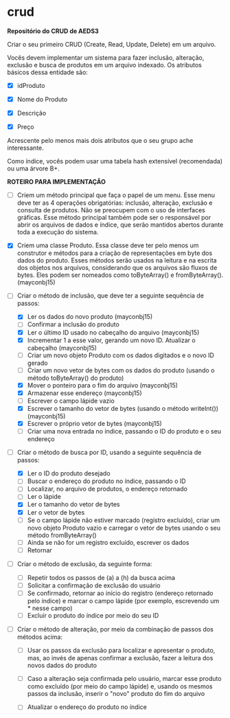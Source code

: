 # crud
**Repositório do CRUD  de AEDS3**

Criar o seu primeiro CRUD (Create, Read, Update, Delete) em um arquivo.

Vocês devem implementar um sistema  para fazer inclusão, alteração, exclusão e busca de produtos em um arquivo indexado. Os atributos básicos dessa entidade são:

- [x] idProduto

- [x] Nome do Produto

- [x] Descrição

- [x] Preço

Acrescente pelo menos mais dois atributos que o seu grupo ache interessante. 

Como índice, vocês podem usar uma tabela hash extensível (recomendada) ou uma árvore B+.

**ROTEIRO PARA IMPLEMENTAÇÃO**
- [ ] Criem um método principal que faça o papel de um menu. Esse menu deve ter as 4 operações obrigatórias: inclusão, alteração, exclusão e consulta de produtos. Não se preocupem com o uso de interfaces gráficas. Esse método principal também pode ser o responsável por abrir os arquivos de dados e índice, que serão mantidos abertos durante toda a execução do sistema.

- [x] Criem uma classe Produto. Essa classe deve ter pelo menos um construtor e métodos para a criação de representações em byte dos dados do produto. Esses métodos serão usados na leitura e na escrita dos objetos nos arquivos, considerando que os arquivos são fluxos de bytes. Eles podem ser nomeados como toByteArray() e fromByteArray(). (mayconbj15)

- [ ] Criar o método de inclusão, que deve ter a seguinte sequência de passos:
  - [x] Ler os dados do novo produto (mayconbj15)
  - [ ] Confirmar a inclusão do produto
  - [x] Ler o último ID usado no cabeçalho do arquivo (mayconbj15)
  - [x] Incrementar 1 a esse valor, gerando um novo ID. Atualizar o cabeçalho (mayconbj15)
  - [ ] Criar um novo objeto Produto com os dados digitados e o novo ID gerado
  - [ ] Criar um novo vetor de bytes com os dados do produto (usando o método toByteArray() do produto)
  - [x] Mover o ponteiro para o fim do arquivo (mayconbj15)
  - [x] Armazenar esse endereço (mayconbj15)
  - [ ] Escrever o campo lápide vazio
  - [x] Escrever o tamanho do vetor de bytes (usando o método writeInt()) (mayconbj15)
  - [x] Escrever o próprio vetor de bytes (mayconbj15)
  - [ ] Criar uma nova entrada no índice, passando o ID do produto e o seu endereço

- [ ] Criar o método de busca por ID, usando a seguinte sequência de passos:
  - [x] Ler o ID do produto desejado
  - [ ] Buscar o endereço do produto no índice, passando o ID
  - [ ] Localizar, no arquivo de produtos, o endereço retornado
  - [ ] Ler o lápide
  - [x] Ler o tamanho do vetor de bytes
  - [x] Ler o vetor de bytes
  - [ ] Se o campo lápide não estiver marcado (registro excluído), criar um novo objeto Produto vazio e carregar o vetor de bytes usando   o   seu método fromByteArray()
  - [ ] Ainda se não for um registro excluído, escrever os dados
  - [ ] Retornar

- [ ] Criar o método de exclusão, da seguinte forma:
  - [ ] Repetir todos os passos de (a) a (h) da busca acima
  - [ ] Solicitar a confirmação de exclusão do usuário
  - [ ] Se confirmado, retornar ao início do registro (endereço retornado pelo índice) e marcar o campo lápide (por exemplo, escrevendo um   * nesse campo)
  - [ ] Excluir o produto do índice por meio do seu ID

- [ ] Criar o método de alteração, por meio da combinação de passos dos métodos acima:
  - [ ] Usar os passos da exclusão para localizar e apresentar o produto, mas, ao invés de apenas confirmar a exclusão, fazer a leitura dos   novos dados do produto
  - [ ] Caso a alteração seja confirmada pelo usuário, marcar esse produto como excluído (por meio do campo lápide) e, usando os mesmos passos da inclusão, inserir o "novo" produto do fim do arquivo
  - [ ] Atualizar o endereço do produto no índice







